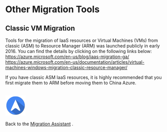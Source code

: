 <properties
	pageTitle="Global Customer Playbook other-migration-tools"
	description="Global Customer Playbook other-migration-tools"
	services="global-customer-playbook"
	documentationCenter=""
	authors="jtong"
	manager="edwinc"
	editor=""
	tags="global-customer-playbook"/>

<tags
	ms.service="global-customer-playbook"
	ms.workload=""
	ms.tgt_pltfrm=""
	ms.devlang="na"
	ms.topic="article"
	ms.date="11/21/2016"
	wacn.date="11/21/2016"
	wacn.lang="en" 
	ms.author="jtong"/>


# Other Migration Tools

## Classic VM Migration

Tools for the migration of IaaS resources or Virtual Machines (VMs) from classic (ASM) to Resource Manager (ARM) was launched publicly in early 2016. You can find the details by clicking on the following links below:
https://azure.microsoft.com/en-us/blog/iaas-migration-ga/
https://azure.microsoft.com/en-us/documentation/articles/virtual-machines-windows-migration-classic-resource-manager/
 
If you have classic ASM IaaS resources, it is highly recommended that you first migrate them to ARM before moving them to China Azure.
</br>
</br>

![navigation](./media/navigation.png)

Back to the [Migration Assistant](/solutions/global-customer/migration-assistant/) .
